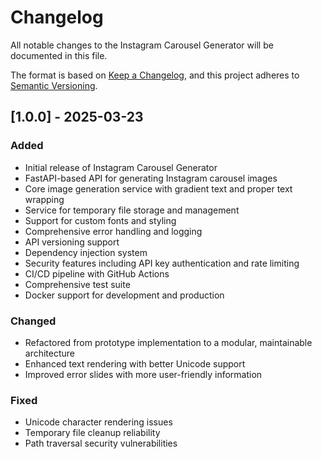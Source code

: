 # Changelog

All notable changes to the Instagram Carousel Generator will be documented in this file.

The format is based on [Keep a Changelog](https://keepachangelog.com/en/1.0.0/),
and this project adheres to [Semantic Versioning](https://semver.org/spec/v2.0.0.html).

## [1.0.0] - 2025-03-23

### Added
- Initial release of Instagram Carousel Generator
- FastAPI-based API for generating Instagram carousel images
- Core image generation service with gradient text and proper text wrapping
- Service for temporary file storage and management
- Support for custom fonts and styling
- Comprehensive error handling and logging
- API versioning support
- Dependency injection system
- Security features including API key authentication and rate limiting
- CI/CD pipeline with GitHub Actions
- Comprehensive test suite
- Docker support for development and production

### Changed
- Refactored from prototype implementation to a modular, maintainable architecture
- Enhanced text rendering with better Unicode support
- Improved error slides with more user-friendly information

### Fixed
- Unicode character rendering issues
- Temporary file cleanup reliability
- Path traversal security vulnerabilities